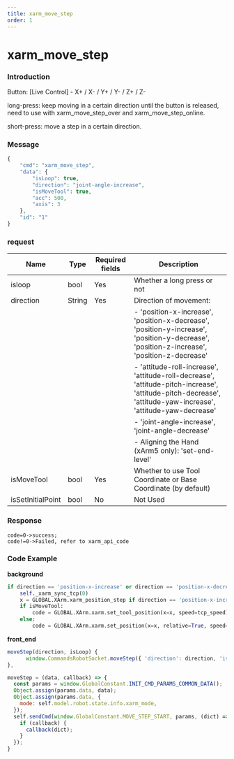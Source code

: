 ```yaml
---
title: xarm_move_step
order: 1
---
```

# xarm\_move\_step

### Introduction

Button: \[Live Control] - X+ / X- / Y+ / Y- / Z+ / Z-

long-press: keep moving in a certain direction until the button is released, need to use with xarm\_move\_step\_over and xarm\_move\_step\_online.

short-press: move a step in a certain direction.

### Message

```php
{
    "cmd": "xarm_move_step",
    "data": {
        "isLoop": true,
        "direction": "joint-angle-increase",
        "isMoveTool": true,
        "acc": 500,
        "axis": 3
    },
    "id": "1"
}
```
### request

| Name               | Type   | Required fields | Description                                                                                                                                                     |
|--------------------|--------|-----------------|-----------------------------------------------------------------------------------------------------------------------------------------------------------------|
| isloop             | bool   | Yes             | Whether a long press or not                                                                                                                                     |
| direction          | String | Yes             | Direction of movement:                                                                                                                                            |
|                    |        |                 | - 'position-x-increase', 'position-x-decrease', 'position-y-increase', 'position-y-decrease', 'position-z-increase', 'position-z-decrease'                     |
|                    |        |                 | - 'attitude-roll-increase', 'attitude-roll-decrease', 'attitude-pitch-increase', 'attitude-pitch-decrease', 'attitude-yaw-increase', 'attitude-yaw-decrease'   |
|                    |        |                 | - 'joint-angle-increase', 'joint-angle-decrease'                                                                                                               |
|                    |        |                 | - Aligning the Hand (xArm5 only): 'set-end-level'                                                                                                             |
| isMoveTool         | bool   | Yes             | Whether to use Tool Coordinate or Base Coordinate (by default)                                                                                                 |
| isSetInitialPoint  | bool   | No              | Not Used                                                                                                                                                       |



### Response
```
code=0->success;
code!=0->Failed, refer to xarm_api_code
```


### Code Example

**background**

```python
if direction == 'position-x-increase' or direction == 'position-x-decrease':
    self._xarm_sync_tcp(0)
    x = GLOBAL.XArm.xarm_position_step if direction == 'position-x-increase' else -GLOBAL.XArm.xarm_position_step
    if isMoveTool:
        code = GLOBAL.XArm.xarm.set_tool_position(x=x, speed=tcp_speed)
    else:
        code = GLOBAL.XArm.xarm.set_position(x=x, relative=True, speed=tcp_speed)
```
**front\_end**

```javascript
moveStep(direction, isLoop) {
      window.CommandsRobotSocket.moveStep({ 'direction': direction, 'isLoop': isLoop, 'isMoveTool': this.isToolCoord });
},

moveStep = (data, callback) => {
  const params = window.GlobalConstant.INIT_CMD_PARAMS_COMMON_DATA();
  Object.assign(params.data, data);
  Object.assign(params.data, {
    mode: self.model.robot.state.info.xarm_mode,
  });
  self.sendCmd(window.GlobalConstant.MOVE_STEP_START, params, (dict) => {
    if (callback) {
      callback(dict);
    }
  });
}
```
